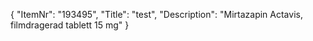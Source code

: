 {
  "ItemNr": "193495",
  "Title": "test",
  "Description": "Mirtazapin Actavis, filmdragerad tablett 15 mg"
}